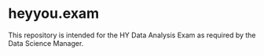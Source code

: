 # heyyou.exam

This repository is intended for the HY Data Analysis Exam as required by the Data Science Manager.
